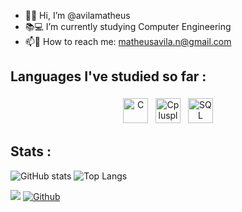 - 👋😜 Hi, I’m @avilamatheus
- 📚💻 I’m currently studying Computer Engineering
- 📫📧 How to reach me: matheusavila.n@gmail.com

## Languages I've studied so far :
<p align="center">
  <img src="https://user-images.githubusercontent.com/74674584/136396034-3bad8b0e-149e-4367-8f69-6922695d6e38.png" alt="C" height="40" style="vertical-align:top; margin:4px">
   <img src="https://user-images.githubusercontent.com/74674584/136396048-48c6feca-088e-4934-b2ce-cf75eebad7a5.png" alt="Cplusplus" height="40" style="vertical-align:top; margin:4px">
   <img src="https://user-images.githubusercontent.com/74674584/136396059-81c2c064-6bd0-4d99-bc4a-a3ffc743166d.png" alt="SQL" height="40" style="vertical-align:top; margin:4px">

## Stats :
<p align="center">
 
![GitHub stats](https://github-readme-stats.vercel.app/api?username=avilamatheus&show_icons=true&theme=tokyonight)
![Top Langs](https://github-readme-stats.vercel.app/api/top-langs/?username=avilamatheus&theme=tokyonight)
 
</p>


![](https://visitor-badge.laobi.icu/badge?page_id=avilamatheus.avilamatheus)
[![Github](https://img.shields.io/github/followers/avilamatheus?label=Follow&style=social)](https://github.com/avilamatheus)
